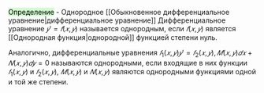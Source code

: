  <mark style="background: #BBFABBA6;">Определение</mark> - Однородное [[Обыкновенное дифференциальное уравнение|дифференциальное уравнение]]
Дифференциальное уравнение $𝑦' = 𝑓(𝑥, 𝑦)$ называется однородным, если $𝑓(𝑥, 𝑦)$ является [[Однородная функция|однородной]] функцией степени нуль. 

Аналогично, дифференциальные уравнения $𝑓_1(𝑥, 𝑦)𝑦' = 𝑓_2(𝑥, 𝑦),𝑀(𝑥, 𝑦)𝑑𝑥+𝑁(𝑥, 𝑦)𝑑𝑦 = 0$ называются однородными, если входящие в них функции $𝑓_1(𝑥, 𝑦)$ и $𝑓_2(𝑥, 𝑦),$ $𝑀(𝑥, 𝑦)$ и $𝑁(𝑥, 𝑦)$ являются однородными функциями одной и той же степени.